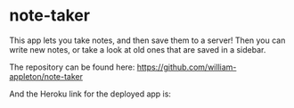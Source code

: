 # note-taker

This app lets you take notes, and then save them to a server! Then you can write new notes, or take a look at old ones that are saved in a sidebar. 

The repository can be found here: https://github.com/william-appleton/note-taker

And the Heroku link for the deployed app is: 